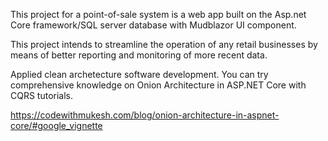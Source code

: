 ﻿<!-- POS system PROJECT -->

This project for a point-of-sale system is a web app built on the Asp.net Core framework/SQL server database with Mudblazor UI component.

This project intends to streamline the operation of any retail businesses by means of better reporting and monitoring of more recent data.

Applied clean archetecture software development. You can try comprehensive knowledge on Onion Architecture in ASP.NET Core with CQRS tutorials.

https://codewithmukesh.com/blog/onion-architecture-in-aspnet-core/#google_vignette
